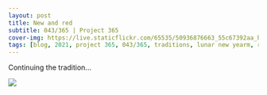 ```yaml
---
layout: post
title: New and red
subtitle: 043/365 | Project 365
cover-img: https://live.staticflickr.com/65535/50936876663_55c67392aa_h.jpg
tags: [blog, 2021, project 365, 043/365, traditions, lunar new yearm, red]
---
```

Continuing the tradition...
<p class="post-img-wrap">
  <img src="https://live.staticflickr.com/65535/50936902473_29f5b5776e_h.jpg">
</p>
